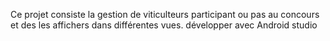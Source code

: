 Ce projet consiste la gestion de viticulteurs participant ou pas au concours et des les affichers dans différentes vues.
développer avec Android studio
